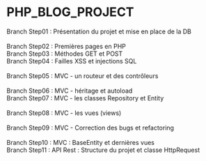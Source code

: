 # PHP_BLOG_PROJECT

Branch Step01 : Présentation du projet et mise en place de la DB<br />  
Branch Step02 : Premières pages en PHP<br /> 
Branch Step03 : Méthodes GET et POST<br /> 
Branch Step04 : Failles XSS et injections SQL<br />  
Branch Step05 : MVC - un routeur et des contrôleurs<br />  
Branch Step06 : MVC - héritage et autoload<br /> 
Branch Step07 : MVC - les classes Repository et Entity<br />  
Branch Step08 : MVC - les vues (views)<br />   
Branch Step09 : MVC - Correction des bugs et refactoring<br />  
Branch Step10 : MVC : BaseEntity et dernières vues<br /> 
Branch Step11 : API Rest : Structure du projet et classe HttpRequest<br />
